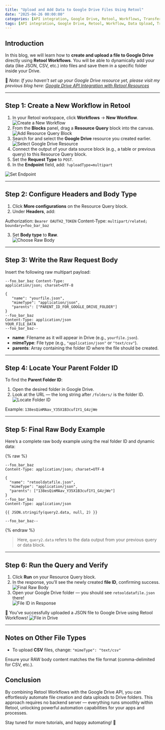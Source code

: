 ```yaml
---
title: "Upload and Add Data to Google Drive Files Using Retool"
date: "2025-04-26 00:00:00"
categories: [API integration, Google Drive, Retool, Workflows, Transfer Data, Automation]
tags: [API integration, Google Drive, Retool, Workflow, Data Upload, Transfer Data, Automation]
---
```


## Introduction

In this blog, we will learn how to **create and upload a file to Google Drive** directly using **Retool Workflows**. You will be able to dynamically add your data (like JSON, CSV, etc.) into files and save them in a specific folder inside your Drive.

🔗 *Note: If you haven’t set up your Google Drive resource yet, please visit my previous blog here: [Google Drive API Integration with Retool Resources](https://alyaanliaqat.github.io/posts/google-drive-api-integration-in-retool-resource/)*

---

## Step 1: Create a New Workflow in Retool

1. In your Retool workspace, click **Workflows** → **New Workflow**.  
   ![Create a New Workflow]( /assets/images/blog_images/uploadingfileinretool/p1.png)
2. From the **Blocks** panel, drag a **Resource Query** block into the canvas.  
   ![Add Resource Query Block]( /assets/images/blog_images/uploadingfileinretool/p2.png)
3. Search for and select the **Google Drive** resource you created earlier.  
   ![Select Google Drive Resource]( /assets/images/blog_images/uploadingfileinretool/p3.png)
4. Connect the output of your data source block (e.g., a table or previous query) to this Resource Query block.
5. Set the **Request Type** to `POST`.
6. In the **Endpoint** field, add: `?uploadType=multipart`

![Set Endpoint](/assets/images/blog_images/uploadingfileinretool/p4.png)

---

## Step 2: Configure Headers and Body Type

1. Click **More configurations** on the Resource Query block.
2. Under **Headers**, add:

Authorization: `Bearer OAUTH2_TOKEN` 
Content-Type: `multipart/related; boundary=foo_bar_baz`

3. Set **Body type** to **Raw**.  
![Choose Raw Body](/assets/images/blog_images/uploadingfileinretool/p5.png)

---

## Step 3: Write the Raw Request Body

Insert the following raw multipart payload:
```
--foo_bar_baz Content-Type: 
application/json; charset=UTF-8

{ 
   "name": "yourfile.json", 
   "mimeType": "application/json", 
   "parents": ["PARENT_ID_FOR_GOOGLE_DRIVE_FOLDER"] 
} 
--foo_bar_baz 
Content-Type: application/json 
YOUR_FILE_DATA 
--foo_bar_baz--
```


- **name**: Filename as it will appear in Drive (e.g., `yourfile.json`).
- **mimeType**: File type (e.g., `"application/json"` or `"text/csv"`).
- **parents**: Array containing the folder ID where the file should be created.

---

## Step 4: Locate Your Parent Folder ID

To find the **Parent Folder ID**:

1. Open the desired folder in Google Drive.
2. Look at the URL — the long string after `/folders/` is the folder ID.  
   ![Locate Folder ID](/assets/images/blog_images/uploadingfileinretool/p6.png)

Example: `138esQimMAav_Y35X1B3cuf1Y1_G4zjWe`

---

## Step 5: Final Raw Body Example

Here’s a complete raw body example using the real folder ID and dynamic data:

{% raw %}
```
--foo_bar_baz
Content-Type: application/json; charset=UTF-8

{
  "name": "retooldatafile.json",
  "mimeType": "application/json",
  "parents": ["138esQimMAav_Y35X1B3cuf1Y1_G4zjWe"]
}
--foo_bar_baz
Content-Type: application/json

{{ JSON.stringify(query2.data, null, 2) }}

--foo_bar_baz--
```
{% endraw %}



> Here, `query2.data` refers to the data output from your previous query or data block.

---

## Step 6: Run the Query and Verify

1. Click **Run** on your Resource Query block.
2. In the response, you’ll see the newly created **file ID**, confirming success.
   ![Final Raw Body](/assets/images/blog_images/uploadingfileinretool/p7.png)
3. Open your Google Drive folder — you should see `retooldatafile.json` there!  
   ![File ID in Response](/assets/images/blog_images/uploadingfileinretool/p8.png)

🎉 You’ve successfully uploaded a JSON file to Google Drive using Retool Workflows!
   ![File in Drive](/assets/images/blog_images/uploadingfileinretool/p9.png)

---

## Notes on Other File Types

- To upload **CSV** files, change:
  `"mimeType": "text/csv"`

Ensure your RAW body content matches the file format (comma-delimited for CSV, etc.).

## Conclusion
By combining Retool Workflows with the Google Drive API, you can effortlessly automate file creation and data uploads to Drive folders. This approach requires no backend server — everything runs smoothly within Retool, unlocking powerful automation capabilities for your apps and processes.

Stay tuned for more tutorials, and happy automating! 🚀